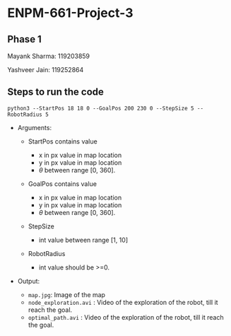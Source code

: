 # ENPM-661-Project-3

## Phase 1
Mayank Sharma: 119203859

Yashveer Jain: 119252864

## Steps to run the code
```
python3 --StartPos 18 18 0 --GoalPos 200 230 0 --StepSize 5 --RobotRadius 5
```
* Arguments:
    - StartPos contains value
        - x in px value in map location
        - y in px value in map location
        - $\theta$ between range [0, 360].
    - GoalPos contains value
        - x in px value in map location
        - y in px value in map location
        - $\theta$ between range [0, 360].
    - StepSize
        - int value between range [1, 10]
    
    - RobotRadius
        - int value should be >=0.

* Output:
    - `map.jpg`: Image of the map
    - `node_exploration.avi` : Video of the exploration of the robot, till it reach the goal.
    - `optimal_path.avi` : Video of the exploration of the robot, till it reach the goal.